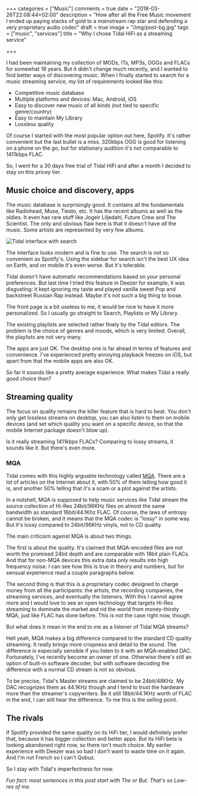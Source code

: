 +++
categories = ["Music"]
comments = true
date = "2018-03-26T22:08:44+02:00"
description = "How after all the Free Music movement I ended up paying stacks of gold to a mainstream rap star and defending a very proprietary audio codec"
draft = true
image = "/img/post-bg.jpg"
tags = ["music", "services"]
title = "Why I chose Tidal HiFi as a streaming service"

+++

I had been maintaining my collection of MODs, ITs, MP3s, OGGs and FLACs for somewhat 18 years. But it didn't change much recently, and I wanted to find better ways of discovering music. When I finally started to search for a music streaming service, my list of requirements looked like this:

- Competitive music database
- Multiple platforms and devices: Mac, Android, iOS
- Easy to discover new music of all kinds (not tied to specific genre/country)
- Easy to maintain My Library
- Lossless quality

Of course I started with the most popular option out here, Spotify. It's rather convenient but the last bullet is a miss. 320kbps OGG is good for listening on a phone on the go, but for stationary audition it's not comparable to 1411kbps FLAC.

So, I went for a 30 days free trial of Tidal HiFi and after a month I decided to stay on this pricey tier.

## Music choice and discovery, apps

The music database is surprisingly good. It contains all the fundamentals like Radiohead, Muse, Tiesto, etc. It has the recent albums as well as the oldies. It even has rare stuff like Jogeir Liljedahl, Future Crew and The Scientist. The only and obvious flaw here is that it doesn't have _all_ the music. Some artists are represented by very few albums.

![Tidal interface with search](/img/post/tidal_search.png)

The interface looks modern and is fine to use. The search is not so convenient as Spotify's. Using the sidebar for search isn't the best UX idea on Earth, and on mobile it's even worse. But it's tolerable.

Tidal doesn't have automatic recommendations based on your personal preferences. But last time I tried this feature in Deezer for example, it was disgusting: it kept ignoring my taste and played vanilla sweet Pop and backstreet Russian Rap instead. Maybe it's not such a big thing to loose.

The front page is a bit useless to me, it would be nice to have it more personalized. So I usually go straight to Search, Playlists or My Library.

The existing playlists are selected rather finely by the Tidal editors. The problem is the choice of genres and moods, which is very limited. Overall, the playlists are not very many.

The apps are just OK. The desktop one is far ahead in terms of features and convenience. I've experienced pretty annoying playback freezes on iOS, but apart from that the mobile apps are also OK.

So far it sounds like a pretty average experience. What makes Tidal a really good choice then?

## Streaming quality

The focus on quality remains the killer feature that is hard to beat. You don't only get lossless streams on desktop, you can also listen to them on mobile devices (and set which quality you want on a specific device, so that the mobile Internet package doesn't blow up).

Is it really streaming 1411kbps FLACs? Comparing to lossy streams, it sounds like it. But there's even more.

### MQA

Tidal comes with this highly arguable technology called [MQA](https://en.wikipedia.org/wiki/Master_Quality_Authenticated). There are a lot of articles on the Internet about it, with 50% of them telling how good it is, and another 50% telling that it's a scam or a plot against the artists.

In a nutshell, MQA is supposed to help music services like Tidal stream the source collection of Hi-Res 24bit/96KHz files on almost the same bandwidth as standard 16bit/44.1Khz FLAC. Of course, the laws of entropy cannot be broken, and it means that the MQA codec is "lossy" in some way. But it's lossy compared to 24bit/96KHz vinyls, not to CD quality.

The main criticism against MQA is about two things.

The first is about the quality. It's claimed that MQA-encoded files are not worth the promised 24bit depth and are comparable with 18bit plain FLACs. And that for non-MQA devices this extra data only results into high frequency noise. I can see how this is true in theory and numbers, but for sensual experience read a couple paragraphs below.

The second thing is that this is a proprietary codec designed to charge money from all the participants: the artists, the recording companies, the streaming services, and eventually the listeners. With this I cannot agree more and I would love to see an open technology that targets Hi-Res streaming to dominate the market and rid the world from money-thirsty MQA, just like FLAC has done before. This is not the case right now, though.

But what does it mean in the end to me as a listener of Tidal MQA streams?

Hell yeah, MQA makes a big difference compared to the standard CD quality streaming. It really brings more crispness and detail to the sound. The difference is especially sensible if you listen to it with an MQA-enabled DAC. Fortunately, I've recently become an owner of one. Otherwise there's still an option of built-in software decoder, but with software decoding the difference with a normal CD stream is not so obvious.

To be precise, Tidal's Master streams are claimed to be 24bit/48KHz. My DAC recognizes them as 44.1KHz though and I tend to trust the hardware more than the streamer's copywriters. Be it still 18bit/44.1KHz worth of FLAC in the end, I can still hear the difference. To me this is the selling point.

## The rivals

If Spotify provided the same quality on its HiFi tier, I would definitely prefer that, because it has bigger collection and better apps. But its HiFi beta is looking abandoned right now, so there isn't much choice. My earlier experience with Deezer was so bad I don't want to waste time on it again. And I'm not French so I can't Qobuz.

So I stay with Tidal's imperfectness for now.

_Fun fact: most sentences in this post start with The or But. That's so Low-res of me._
